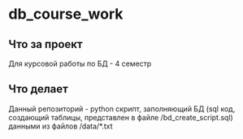 # db_course_work
## Что за проект
Для курсовой работы по БД - 4 семестр
## Что делает
Данный репозиторий - python скрипт, заполняющий БД (sql код, создающий таблицы, представлен в файле /bd_create_script.sql) данными из файлов /data/*.txt
